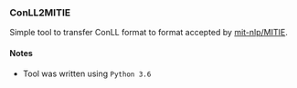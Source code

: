 ### ConLL2MITIE

Simple tool to transfer ConLL format to format accepted by [mit-nlp/MITIE](https://github.com/mit-nlp/MITIE).

#### Notes

* Tool was written using `Python 3.6`
